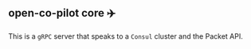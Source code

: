 ## open-co-pilot core ✈️

This is a `gRPC` server that speaks to a `Consul` cluster and the Packet API.
